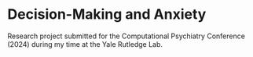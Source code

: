 # Decision-Making and Anxiety
Research project submitted for the Computational Psychiatry Conference (2024) during my time at the Yale Rutledge Lab. 


